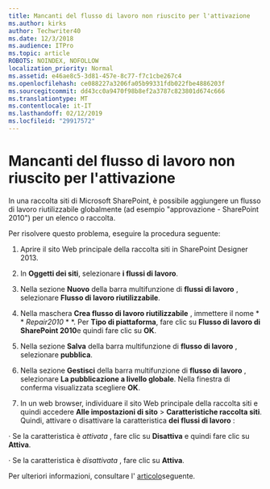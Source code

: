 ```yaml
---
title: Mancanti del flusso di lavoro non riuscito per l'attivazione
ms.author: kirks
author: Techwriter40
ms.date: 12/3/2018
ms.audience: ITPro
ms.topic: article
ROBOTS: NOINDEX, NOFOLLOW
localization_priority: Normal
ms.assetid: e46ae8c5-3d81-457e-8c77-f7c1cbe267c4
ms.openlocfilehash: ce088227a3206fa05b99331fdb022fbe4886203f
ms.sourcegitcommit: dd43cc0a9470f98b8ef2a3787c823801d674c666
ms.translationtype: MT
ms.contentlocale: it-IT
ms.lasthandoff: 02/12/2019
ms.locfileid: "29917572"
---
```

# <a name="missing-workflow-failed-to-activate"></a>Mancanti del flusso di lavoro non riuscito per l'attivazione

In una raccolta siti di Microsoft SharePoint, è possibile aggiungere un flusso di lavoro riutilizzabile globalmente (ad esempio "approvazione - SharePoint 2010") per un elenco o raccolta.
  
Per risolvere questo problema, eseguire la procedura seguente: 
  
1. Aprire il sito Web principale della raccolta siti in SharePoint Designer 2013.
  
2. In **Oggetti dei siti**, selezionare **i flussi di lavoro**. 
  
3. Nella sezione **Nuovo** della barra multifunzione di **flussi di lavoro** , selezionare **Flusso di lavoro riutilizzabile**. 
  
4. Nella maschera **Crea flusso di lavoro riutilizzabile** , immettere il nome * * *Repair2010* * *. Per **Tipo di piattaforma**, fare clic su **Flusso di lavoro di SharePoint 2010**e quindi fare clic su **OK**. 
  
1. Nella sezione **Salva** della barra multifunzione di **flusso di lavoro** , selezionare **pubblica**. 
  
2. Nella sezione **Gestisci** della barra multifunzione di **flusso di lavoro** , selezionare **La pubblicazione a livello globale**. Nella finestra di conferma visualizzata scegliere **OK**. 
  
3. In un web browser, individuare il sito Web principale della raccolta siti e quindi accedere **Alle impostazioni di sito** \> **Caratteristiche raccolta siti**. Quindi, attivare o disattivare la caratteristica **dei flussi di lavoro** : 
  
· Se la caratteristica è *attivata* , fare clic su **Disattiva** e quindi fare clic su **Attiva**. 
  
· Se la caratteristica è *disattivata* , fare clic su **Attiva**. 
  
Per ulteriori informazioni, consultare l' [articolo](https://go.microsoft.com/fwlink/?linkid=2047770&amp;clcid=0x409)seguente.
  

